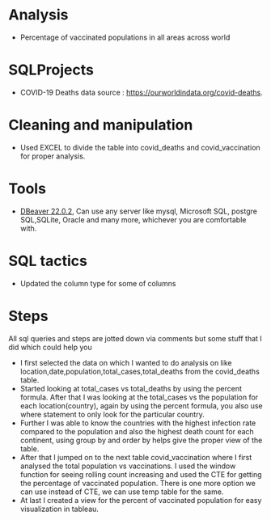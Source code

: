 # Analysis
- Percentage of vaccinated populations in all areas across world

# SQLProjects
- COVID-19 Deaths data source : https://ourworldindata.org/covid-deaths.

# Cleaning and manipulation
- Used EXCEL to divide the table into covid_deaths and covid_vaccination for proper analysis.

# Tools
- [DBeaver 22.0.2](https://dbeaver.io/download/), Can use any server like mysql, Microsoft SQL, postgre SQL,SQLite, Oracle and many more, whichever you are comfortable with.

# SQL tactics 
- Updated the column type for some of columns

# Steps
All sql queries and steps are jotted down via comments but some stuff that I did which could help you
- I first selected the data on which I wanted to do analysis on like location,date,population,total_cases,total_deaths from the covid_deaths table.
- Started looking at total_cases vs total_deaths by using the percent formula. After that I was looking at the total_cases vs the population for each location(country), again by using the percent formula, you also use where statement to only look for the particular country.
- Further I was able to know the countries with the highest infection rate compared to the population and also the highest death count for each continent, using group by and order by helps give the proper view of the table.
- After that I jumped on to the next table covid_vaccination where I first analysed the total population vs vaccinations. I used the window function for seeing rolling count increasing and used the CTE for getting the percentage of vaccinated population. There is one more option we can use instead of CTE, we can use temp table for the same.
- At last I created a view for the percent of vaccinated population for easy visualization in tableau.
